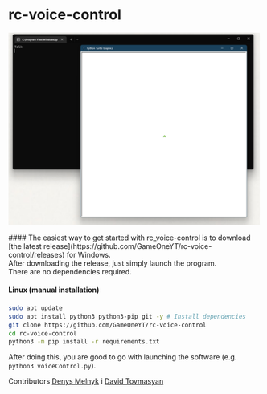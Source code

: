 # rc-voice-control


<img src="https://github.com/GameOneYT/rc-voice-control/blob/main/screenshots/Screenshot.png" width="500px" align="center" />
<br><br>
#### The easiest way to get started with rc_voice-control is to download [the latest release](https://github.com/GameOneYT/rc-voice-control/releases) for Windows.<br>
After downloading the release, just simply launch the program.<br>
There are no dependencies required.

#### Linux (manual installation)

```BASH
sudo apt update
sudo apt install python3 python3-pip git -y # Install dependencies
git clone https://github.com/GameOneYT/rc-voice-control
cd rc-voice-control
python3 -m pip install -r requirements.txt
```
After doing this, you are good to go with launching the software (e.g. `python3 voiceControl.py`).

Contributors 
[Denys Melnyk](https://github.com/GameOneYT) i [David Tovmasyan](https://github.com/David-Tovmasyan)
